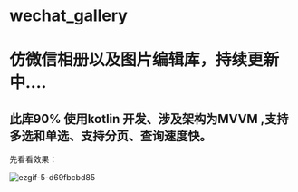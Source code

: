 # wechat_gallery

# 仿微信相册以及图片编辑库，持续更新中....

## 此库90% 使用kotlin 开发、涉及架构为MVVM ,支持多选和单选、支持分页、查询速度快。

先看看效果：


![ezgif-5-d69fbcbd85](https://user-images.githubusercontent.com/70507884/198526195-66df678b-aa7c-4f5d-b7c3-d7718aea6487.gif)
